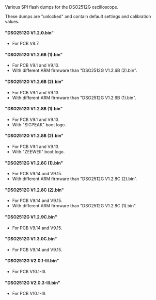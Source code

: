 Various SPI flash dumps for the DSO2512G oscilloscope.

These dumps are "unlocked" and contain default settings and calibration values.

#### "DSO2512G V1.2.0.bin"
- For PCB V8.7.

#### "DSO2512G V1.2.6B (1).bin"
- For PCB V9.1 and V9.13.
- With different ARM firmware than "DSO2512G V1.2.6B (2).bin".

#### "DSO2512G V1.2.6B (2).bin"
- For PCB V9.1 and V9.13.
- With different ARM firmware than "DSO2512G V1.2.6B (1).bin".

#### "DSO2512G V1.2.8B (1).bin"
- For PCB V9.1 and V9.13.
- With "SIGPEAK" boot logo.

#### "DSO2512G V1.2.8B (2).bin"
- For PCB V9.1 and V9.13.
- With "ZEEWEII" boot logo.

#### "DSO2512G V1.2.8C (1).bin"
- For PCB V9.14 and V9.15.
- With different ARM firmware than "DSO2512G V1.2.8C (2).bin".

#### "DSO2512G V1.2.8C (2).bin"
- For PCB V9.14 and V9.15.
- With different ARM firmware than "DSO2512G V1.2.8C (1).bin".

#### "DSO2512G V1.2.9C.bin"
- For PCB V9.14 and V9.15.

#### "DSO2512G V1.3.0C.bin"
- For PCB V9.14 and V9.15.

#### "DSO2512G V2.0.1-III.bin"
- For PCB V10.1-III.

#### "DSO2512G V2.0.3-III.bin"
- For PCB V10.1-III.